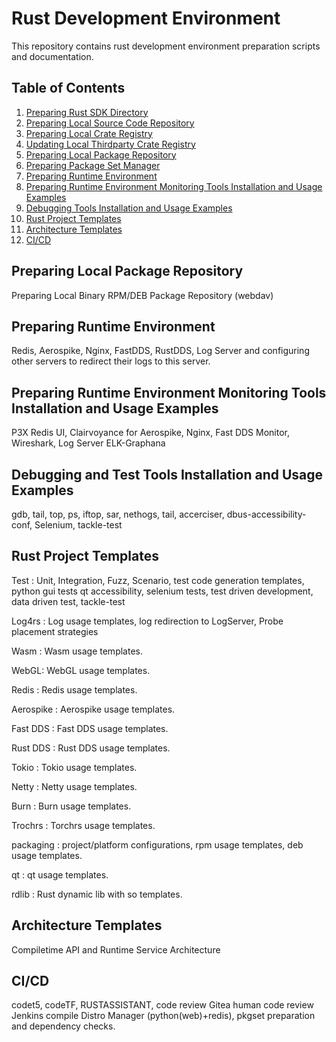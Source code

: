 # Rust Development Environment
This repository contains rust development environment preparation scripts and documentation.

## Table of Contents

1. [Preparing Rust SDK Directory](doc/01.preparing-rust-sdk-directory/)
2. [Preparing Local Source Code Repository](doc/02.preparing-local-source-code-repository/)  
2. [Preparing Local Crate Registry](doc/03.preparing-local-crate-registry/)
3. [Updating Local Thirdparty Crate Registry](doc/04.updating-local-thirdparty-crate-registry/)
4. [Preparing Local Package Repository](#preparing-local-code-repository)
5. [Preparing Package Set Manager](#preparing-local-package-repository)
6. [Preparing Runtime Environment](#preparing-runtime-environment)
7. [Preparing Runtime Environment Monitoring Tools Installation and Usage Examples](#Preparing-Runtime-Environment-Monitoring-Tools-Installation-and-Usage-Examples)
8. [Debugging Tools Installation and Usage Examples](#Debugging-Tools-Installation-and-Usage-Examples)
9. [Rust Project Templates](#Rust-Project-Templates)
10. [Architecture Templates](#Architecture-Templates)
9. [CI/CD](#ci-cd)


## Preparing Local Package Repository
Preparing Local Binary RPM/DEB Package Repository (webdav)

## Preparing Runtime Environment
Redis, Aerospike, Nginx, FastDDS, RustDDS, Log Server and configuring other servers to redirect their logs to  this server.

## Preparing Runtime Environment Monitoring Tools Installation and Usage Examples
P3X Redis UI, Clairvoyance for Aerospike, Nginx, Fast DDS Monitor, Wireshark, Log Server ELK-Graphana

## Debugging and Test Tools Installation and Usage Examples
gdb, tail, top, ps, iftop, sar, nethogs, tail, accerciser, dbus-accessibility-conf, Selenium, tackle-test
 
## Rust Project Templates
Test : Unit, Integration, Fuzz, Scenario, test code generation templates, python gui tests qt accessibility, selenium tests, test driven development, data driven test, tackle-test

Log4rs : Log usage templates, log redirection to LogServer, Probe placement strategies 

Wasm : Wasm usage templates.

WebGL: WebGL usage templates.

Redis : Redis usage templates.

Aerospike : Aerospike usage templates.

Fast DDS : Fast DDS usage templates.

Rust DDS : Rust DDS usage templates.

Tokio : Tokio usage templates.

Netty : Netty usage templates.

Burn : Burn usage templates.

Trochrs : Torchrs usage templates.

packaging : project/platform configurations, rpm usage templates, deb usage templates.

qt : qt usage templates.

rdlib : Rust dynamic lib with so templates.

## Architecture Templates
Compiletime API and Runtime Service Architecture 

## CI/CD
codet5, codeTF, RUSTASSISTANT,  code review
Gitea human code review
Jenkins compile
Distro Manager (python(web)+redis), pkgset preparation and dependency checks.





